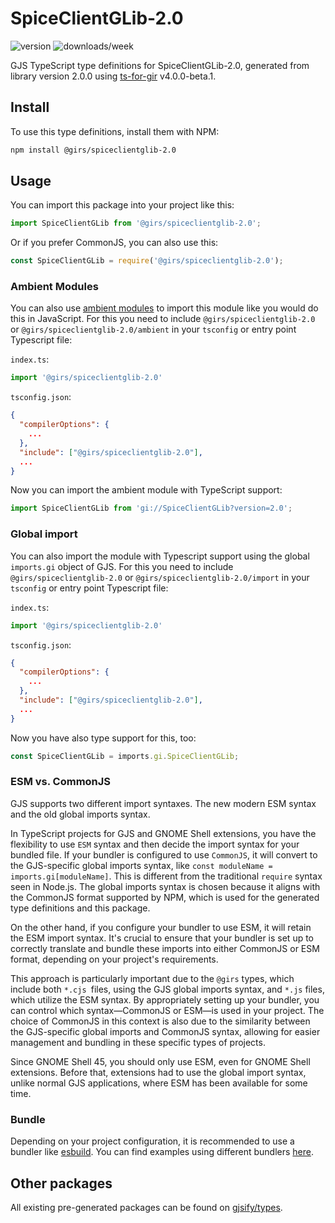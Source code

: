 
# SpiceClientGLib-2.0

![version](https://img.shields.io/npm/v/@girs/spiceclientglib-2.0)
![downloads/week](https://img.shields.io/npm/dw/@girs/spiceclientglib-2.0)


GJS TypeScript type definitions for SpiceClientGLib-2.0, generated from library version 2.0.0 using [ts-for-gir](https://github.com/gjsify/ts-for-gir) v4.0.0-beta.1.


## Install

To use this type definitions, install them with NPM:
```bash
npm install @girs/spiceclientglib-2.0
```

## Usage

You can import this package into your project like this:
```ts
import SpiceClientGLib from '@girs/spiceclientglib-2.0';
```

Or if you prefer CommonJS, you can also use this:
```ts
const SpiceClientGLib = require('@girs/spiceclientglib-2.0');
```

### Ambient Modules

You can also use [ambient modules](https://github.com/gjsify/ts-for-gir/tree/main/packages/cli#ambient-modules) to import this module like you would do this in JavaScript.
For this you need to include `@girs/spiceclientglib-2.0` or `@girs/spiceclientglib-2.0/ambient` in your `tsconfig` or entry point Typescript file:

`index.ts`:
```ts
import '@girs/spiceclientglib-2.0'
```

`tsconfig.json`:
```json
{
  "compilerOptions": {
    ...
  },
  "include": ["@girs/spiceclientglib-2.0"],
  ...
}
```

Now you can import the ambient module with TypeScript support: 

```ts
import SpiceClientGLib from 'gi://SpiceClientGLib?version=2.0';
```

### Global import

You can also import the module with Typescript support using the global `imports.gi` object of GJS.
For this you need to include `@girs/spiceclientglib-2.0` or `@girs/spiceclientglib-2.0/import` in your `tsconfig` or entry point Typescript file:

`index.ts`:
```ts
import '@girs/spiceclientglib-2.0'
```

`tsconfig.json`:
```json
{
  "compilerOptions": {
    ...
  },
  "include": ["@girs/spiceclientglib-2.0"],
  ...
}
```

Now you have also type support for this, too:

```ts
const SpiceClientGLib = imports.gi.SpiceClientGLib;
```


### ESM vs. CommonJS

GJS supports two different import syntaxes. The new modern ESM syntax and the old global imports syntax.

In TypeScript projects for GJS and GNOME Shell extensions, you have the flexibility to use `ESM` syntax and then decide the import syntax for your bundled file. If your bundler is configured to use `CommonJS`, it will convert to the GJS-specific global imports syntax, like `const moduleName = imports.gi[moduleName]`. This is different from the traditional `require` syntax seen in Node.js. The global imports syntax is chosen because it aligns with the CommonJS format supported by NPM, which is used for the generated type definitions and this package.

On the other hand, if you configure your bundler to use ESM, it will retain the ESM import syntax. It's crucial to ensure that your bundler is set up to correctly translate and bundle these imports into either CommonJS or ESM format, depending on your project's requirements.

This approach is particularly important due to the `@girs` types, which include both `*.cjs `files, using the GJS global imports syntax, and `*.js` files, which utilize the ESM syntax. By appropriately setting up your bundler, you can control which syntax—CommonJS or ESM—is used in your project. The choice of CommonJS in this context is also due to the similarity between the GJS-specific global imports and CommonJS syntax, allowing for easier management and bundling in these specific types of projects.

Since GNOME Shell 45, you should only use ESM, even for GNOME Shell extensions. Before that, extensions had to use the global import syntax, unlike normal GJS applications, where ESM has been available for some time.

### Bundle

Depending on your project configuration, it is recommended to use a bundler like [esbuild](https://esbuild.github.io/). You can find examples using different bundlers [here](https://github.com/gjsify/ts-for-gir/tree/main/examples).

## Other packages

All existing pre-generated packages can be found on [gjsify/types](https://github.com/gjsify/types).

